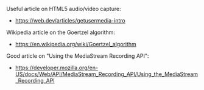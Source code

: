 Useful article on HTML5 audio/video capture:

- https://web.dev/articles/getusermedia-intro

Wikipedia article on the Goertzel algorithm:

- https://en.wikipedia.org/wiki/Goertzel_algorithm

Good article on "Using the MediaStream Recording API":

- https://developer.mozilla.org/en-US/docs/Web/API/MediaStream_Recording_API/Using_the_MediaStream_Recording_API


